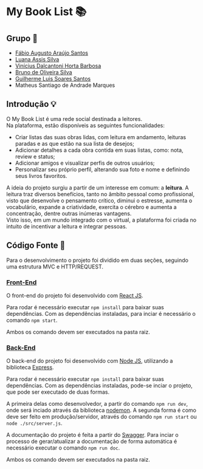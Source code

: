 # My Book List 📚

## Grupo 👥

- [Fábio Augusto Araújo Santos](https://github.com/fabio-aug)
- [Luana Assis Silva](https://github.com/luanaassis)
- [Vinícius Dalcantoni Horta Barbosa](https://github.com/ViniDalca)
- [Bruno de Oliveira Silva](https://github.com/Brunodev77)
- [Guilherme Luis Soares Santos](https://github.com/SiegLander)
- Matheus Santiago de Andrade Marques

## Introdução 💡

O My Book List é uma rede social destinada a leitores.</br>
Na plataforma, estão disponíveis as seguintes funcionalidades:

- Criar listas das suas obras lidas, com leitura em andamento, leituras paradas e as que estão na sua lista de desejos;
- Adicionar detalhes a cada obra contida em suas listas, como: nota, review e status;
- Adicionar amigos e visualizar perfis de outros usuários;
- Personalizar seu próprio perfil, alterando sua foto e nome e definindo seus livros favoritos.

A ideia do projeto surgiu a partir de um interesse em comum: a **leitura**. A leitura traz diversos benefícios, tanto no âmbito pessoal como profissional, visto que desenvolve o pensamento crítico, diminui o estresse, aumenta o vocabulário, expande a criatividade, exercita o cérebro e aumenta a concentração, dentre outras inúmeras vantagens. </br>
Visto isso, em um mundo integrado com o virtual, a plataforma foi criada no intuito de incentivar a leitura e integrar pessoas.

## Código Fonte 👾

Para o desenvolvimento o projeto foi dividido em duas seções, seguindo uma estrutura MVC e HTTP/REQUEST.

### [Front-End](https://github.com/fabio-aug/my-book-list-web)

O front-end do projeto foi desenvolvido com [React JS](https://pt-br.reactjs.org/).

Para rodar é necessário executar `npm install` para baixar suas dependências. Com as dependências instaladas, para inciar é necessário o comando `npm start`.

Ambos os comando devem ser executados na pasta raiz.

### [Back-End](https://github.com/fabio-aug/my-book-list-back)

O back-end do projeto foi desenvolvido com [Node JS](https://nodejs.org/en/), utilizando a biblioteca [Express](https://expressjs.com/pt-br/).

Para rodar é necessário executar `npm install` para baixar suas dependências. Com as dependências instaladas, pode-se inciar o projeto, que pode ser executado de duas formas.

A primeira delas como desenvolvedor, a partir do comando `npm run dev`, onde será inciado através da biblioteca [nodemon](https://nodemon.io/). A segunda forma é como deve ser feito em produção/servidor, através do comando `npm run start` ou `node ./src/server.js`.

A documentação do projeto é feita a partir do [Swagger](https://swagger.io/). Para inciar o processo de gerar/atualizar a documentação de forma automática é necessário executar o comando `npm run doc`.

Ambos os comando devem ser executados na pasta raiz.
